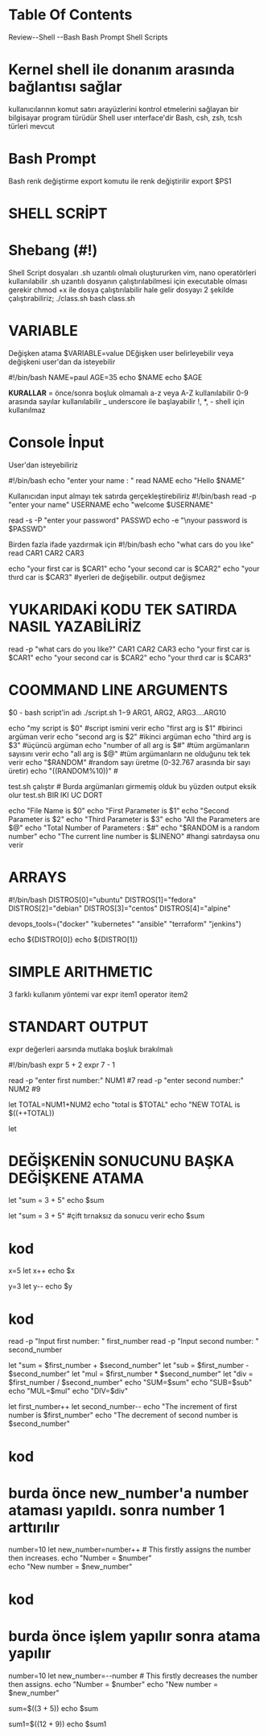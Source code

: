# Table Of Contents
Review--Shell
      --Bash 
Bash Prompt
Shell Scripts

# Kernel shell ile donanım arasında bağlantısı sağlar 
kullanıcılarının komut satırı arayüzlerini kontrol etmelerini sağlayan bir bilgisayar program türüdür
Shell user ınterface'dir
Bash, csh, zsh, tcsh türleri mevcut 

# Bash Prompt 
Bash renk değiştirme 
 export komutu ile renk değiştirilir 
 export $PS1

# SHELL SCRİPT
# Shebang (#!)
Shell Script dosyaları .sh uzantılı olmalı 
oluştururken vim, nano operatörleri kullanılabilir
.sh uzantılı dosyanın çalıştırılabilmesi için executable olması gerekir 
chmod +x ile dosya çalıştırılabilir hale gelir
dosyayı 2 şekilde çalıştırabiliriz;
 ./class.sh 
 bash class.sh 


# VARIABLE 
Değişken atama 
$VARIABLE=value 
DEğişken user belirleyebilir veya değişkeni user'dan da isteyebilir

 #!/bin/bash
 NAME=paul 
 AGE=35
 echo $NAME
 echo $AGE 

**KURALLAR**
= önce/sonra boşluk olmamalı
a-z veya A-Z kullanılabilir
0-9 arasında sayılar kullanılabilir
_ underscore ile başlayabilir
!, *, - shell için kullanılmaz 

# Console İnput
User'dan isteyebiliriz

 #!/bin/bash
 echo "enter your name : "
 read NAME 
 echo "Hello $NAME" 

Kullanıcıdan input almayı tek satırda gerçekleştirebiliriz
 #!/bin/bash
 read -p "enter your name" USERNAME
 echo "welcome $USERNAME"

 read -s -P "enter your password" PASSWD
 echo -e "\nyour password is $PASSWD"

Birden fazla ifade yazdırmak için
 #!/bin/bash
 echo "what cars do you lıke"
 read CAR1 CAR2 CAR3

 echo "your first car is $CAR1"
 echo "your second car is $CAR2"
 echo "your thırd car is $CAR3"                          #yerleri de değişebilir. output değişmez

# **YUKARIDAKİ KODU TEK SATIRDA NASIL YAZABİLİRİZ**
 read -p "what cars do you like?" CAR1 CAR2 CAR3
 echo "your first car is $CAR1"
 echo "your second car is $CAR2"
 echo "your thırd car is $CAR3"  

# COOMMAND LINE ARGUMENTS
$0 - bash script'in adı      ./script.sh 
$1-$9                         ARG1, ARG2, ARG3....ARG10

 echo "my script is $0"          #script ismini verir
 echo "first arg is $1"          #birinci argüman verir
 echo "second arg is $2"         #ikinci argüman 
 echo "third arg is $3"          #üçüncü argüman
 echo "number of all arg is $#"  #tüm argümanların sayısını verir
 echo "all arg is $@"            #tüm argümanların ne olduğunu tek tek verir
 echo "$RANDOM"                   #random sayı üretme (0-32.767 arasında bir sayı üretir)
 echo "$(($RANDOM%10))"          #

 test.sh çalıştır                # Burda argümanları girmemiş olduk bu yüzden output eksik olur 
 test.sh BIR IKI UC DORT

echo "File Name is $0"
echo "First Parameter is $1"
echo "Second Parameter is $2"
echo "Third Parameter is $3"
echo "All the Parameters are $@"
echo "Total Number of Parameters : $#"
echo "$RANDOM is a random number"
echo "The current line number is $LINENO"  #hangi satırdaysa onu verir

# ARRAYS 
 #!/bin/bash
 DISTROS[0]="ubuntu"
 DISTROS[1]="fedora"
 DISTROS[2]="debian"
 DISTROS[3]="centos"
 DISTROS[4]="alpine"

 devops_tools=("docker" "kubernetes" "ansible" "terraform" "jenkins")

 echo ${DISTRO[0]}
 echo ${DISTRO[1]}

# SIMPLE ARITHMETIC
3 farklı kullanım yöntemi var
expr item1 operator item2    
# STANDART OUTPUT
expr değerleri aarsında mutlaka boşluk bırakılmalı

 #!/bin/bash
 expr 5 + 2
 expr 7 - 1

 read -p "enter first number:" NUM1 #7
 read -p "enter second number:" NUM2 #9

 let TOTAL=NUM1+NUM2
 echo "total is $TOTAL"
 echo "NEW TOTAL is $((++TOTAL))
 
let <arithmetic expression>  
# DEĞİŞKENİN SONUCUNU BAŞKA DEĞİŞKENE ATAMA
 let "sum = 3 + 5"
 echo $sum

 let "sum = 3 + 5"  #çift tırnaksız da sonucu verir
 echo $sum
# kod
 x=5
 let x++
 echo $x

 y=3
 let y--
 echo $y 
# kod
 read -p "Input first number: " first_number
 read -p "Input second number: " second_number

 let "sum = $first_number + $second_number"
 let "sub = $first_number - $second_number"
 let "mul = $first_number * $second_number"
 let "div = $first_number / $second_number"
 echo "SUM=$sum"
 echo "SUB=$sub"
 echo "MUL=$mul"
 echo "DIV=$div"

 let first_number++
 let second_number--
 echo "The increment of first number is $first_number"
 echo "The decrement of second number is $second_number"
# kod
# **burda önce new_number'a number ataması yapıldı. sonra number 1 arttırılır**
 number=10
 let new_number=number++   # This firstly assigns the number then increases.
 echo "Number = $number"            
 echo "New number = $new_number"

# kod
# **burda önce işlem yapılır sonra atama yapılır**
 number=10
 let new_number=--number   # This firstly decreases the number then assigns.
 echo "Number = $number"
 echo "New number = $new_number"
 
 sum=$((3 + 5))
 echo $sum 

 sum1=$((12 + 9))
 echo $sum1